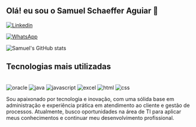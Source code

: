 ## Olá! eu sou o Samuel Schaeffer Aguiar 👋

[![Linkedin](https://img.shields.io/badge/LinkedIn-0077B5?style=for-the-badge&logo=linkedin&logoColor=white)](https://www.linkedin.com/in/samuel-schaeffer-aguiar-60291b231/)

[![WhatsApp](https://img.shields.io/badge/WhatsApp-25D366?style=for-the-badge&logo=whatsapp&logoColor=white)](https://wa.me/11942189435)


![Samuel's GitHub stats](https://github-readme-stats.vercel.app/api?username=samuelaguiarr&show_icons=true&theme=tokyonight)

## Tecnologias mais utilizadas
<div style ="display: inline_block"><br/>
    <img align="center" alt="oracle" src="https://img.shields.io/badge/Oracle-F80000?style=for-the-badge&logo=Oracle&logoColor=white">
    <img align="center" alt="java" src="https://img.shields.io/badge/Java-ED8B00?style=for-the-badge&logo=openjdk&logoColor=white">
    <img align="center" alt="javascript" src="https://img.shields.io/badge/JavaScript-F7DF1E?style=for-the-badge&logo=javascript&logoColor=black">
    <img align="center" alt="excel" src="https://img.shields.io/badge/Microsoft_Excel-217346?style=for-the-badge&logo=microsoft-excel&logoColor=white">
    <img align="center" alt="html" src="https://img.shields.io/badge/HTML5-E34F26?style=for-the-badge&logo=html5&logoColor=white">
    <img align="center" alt="css" src="https://img.shields.io/badge/CSS3-1572B6?style=for-the-badge&logo=css3&logoColor=white">
</div>

Sou apaixonado por tecnologia e inovação, com uma sólida base em administração e experiência prática em atendimento ao cliente e gestão de processos. Atualmente, busco oportunidades na área de TI para aplicar meus conhecimentos e continuar meu desenvolvimento profissional.
